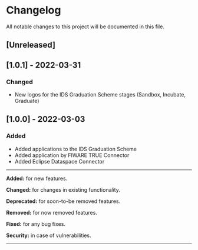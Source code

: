 
# Changelog
All notable changes to this project will be documented in this file.



## [Unreleased]




## [1.0.1] - 2022-03-31
### Changed
- New logos for the IDS Graduation Scheme stages (Sandbox, Incubate, Graduate)

## [1.0.0] - 2022-03-03
### Added
- Added applications to the IDS Graduation Scheme
- Added application by FIWARE TRUE Connector
- Added Eclipse Dataspace Connector


---

**Added:** for new features.

**Changed:** for changes in existing functionality.

**Deprecated:** for soon-to-be removed features.

**Removed:** for now removed features.

**Fixed:** for any bug fixes.

**Security:** in case of vulnerabilities.

---
